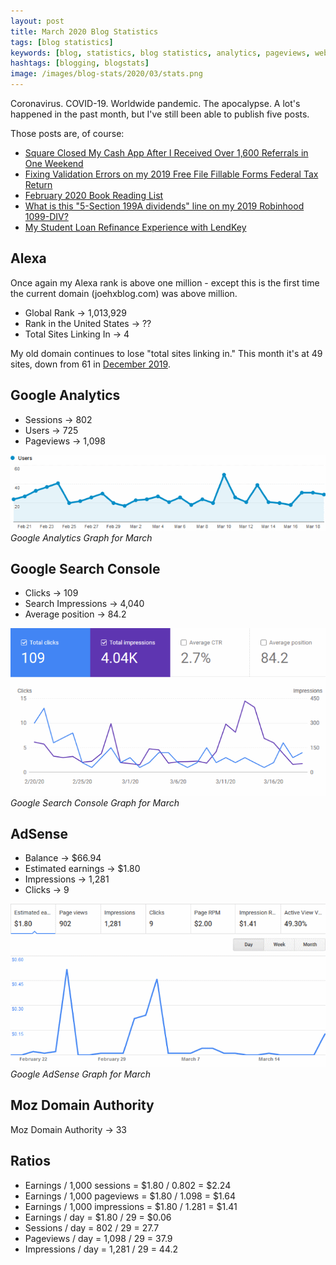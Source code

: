 ```yaml
---
layout: post
title: March 2020 Blog Statistics
tags: [blog statistics]
keywords: [blog, statistics, blog statistics, analytics, pageviews, webmaster, webmaster tools, alexa, google]
hashtags: [blogging, blogstats]
image: /images/blog-stats/2020/03/stats.png
---
```


Coronavirus. COVID-19. Worldwide pandemic. The apocalypse. A lot's happened in the past month, but I've still been able to publish five posts.

Those posts are, of course:

* [Square Closed My Cash App After I Received Over 1,600 Referrals in One Weekend](https://www.joehxblog.com/square-closed-my-cash-app-after-i-received-over-1600-referrals-in-one-weekend/)
* [Fixing Validation Errors on my 2019 Free File Fillable Forms Federal Tax Return](https://www.joehxblog.com/fixing-validation-errors-on-my-2019-free-file-fillable-forms-federal-tax-return/)
* [February 2020 Book Reading List](https://www.joehxblog.com/february-2020-book-reading-list/)
* [What is this "5-Section 199A dividends" line on my 2019 Robinhood 1099-DIV?](https://www.joehxblog.com/what-is-this-5-section-199a-dividends-line-on-my-2019-robinhood-1099-div/)
* [My Student Loan Refinance Experience with LendKey](https://www.joehxblog.com/my-student-loan-refinance-experience-with-lendkey/)

## Alexa

Once again my Alexa rank is above one million - except this is the first time the current domain (joehxblog.com) was above million.

* Global Rank &rarr; 1,013,929
* Rank in the United States &rarr; ??
* Total Sites Linking In &rarr; 4

My old domain continues to lose "total sites linking in." This month it's at 49 sites, down from 61 in [December 2019](https://www.joehxblog.com/december-2019-blog-statistics/).

## Google Analytics

* Sessions &rarr; 802
* Users &rarr; 725
* Pageviews &rarr; 1,098

![Google Analytics Graph for March](/images/blog-stats/2020/03/stats.png)
*Google Analytics Graph for March*

## Google Search Console

* Clicks &rarr; 109
* Search Impressions &rarr; 4,040
* Average position &rarr; 84.2

![Google Search Console Graph for March](/images/blog-stats/2020/03/search-console.png)
*Google Search Console Graph for March*

## AdSense

* Balance &rarr; $66.94
* Estimated earnings &rarr; $1.80
* Impressions &rarr; 1,281
* Clicks &rarr; 9

![Google AdSense Graph for March](/images/blog-stats/2020/03/adsense.png)
*Google AdSense Graph for March*

## Moz Domain Authority

Moz Domain Authority &rarr; 33

## Ratios

* Earnings / 1,000 sessions = $1.80 / 0.802 = $2.24
* Earnings / 1,000 pageviews = $1.80 / 1.098 = $1.64
* Earnings / 1,000 impressions = $1.80 / 1.281 = $1.41
* Earnings / day = $1.80 / 29 = $0.06
* Sessions / day = 802 / 29 = 27.7
* Pageviews / day = 1,098 / 29 = 37.9
* Impressions / day = 1,281 / 29 = 44.2